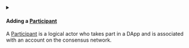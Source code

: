 <details>
<summary>
<h4>

Adding a [Participant](https://docs.reach.sh/model/#term_participant)
</h4>

A [Participant](https://docs.reach.sh/model/#term_participant) is a logical actor who takes part in a DApp and is associated with an account on the consensus network.

</summary>
<p>

A **Participant** is a class that represent an account connected to the contract as well as a user connected to the frontend.

```javascript
const Creator = Participant('Creator', {
        //Implement Creator interact interface here.
});
```
***In this instance :***

- We are creating a `Participant` class called `Creator`. 
- The `Creator` will be the deployer of the contract onto the blockchain.

> Let's add the `Creator` into `index.rsh`.

[___index.rsh___](AddingAParticipant/index.rsh)

```javascript
'reach 0.1';

export const main = Reach.App(() => {

    //++ Add Creator.
    const Creator = Participant('Creator', {
        //Implement Creator interact interface here.
    });

    init();
});
```
> Note that functions added onto the Participant can only be called by the backend.

</p>
</details>